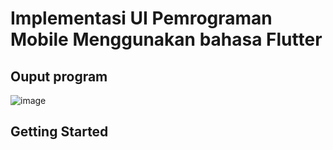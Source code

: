 # Implementasi UI Pemrograman Mobile Menggunakan bahasa Flutter 

## Ouput program 

![image](https://github.com/envy022/UASMOBILE/assets/118281404/3c96fbb1-b687-4924-b6a6-40f1bd790dc4)





## Getting Started

